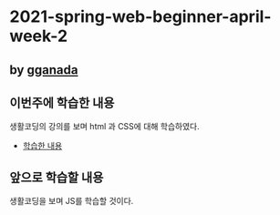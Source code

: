 # 2021-spring-web-beginner-april-week-2

## by [gganada](https://github.com/gganada)

## 이번주에 학습한 내용

 생활코딩의 강의를 보며 html 과 CSS에 대해 학습하였다.

  - [학습한 내용](https://gganada.github.io/JH_WebStudy/)

## 앞으로 학습할 내용

 생활코딩을 보며 JS를 학습할 것이다.
